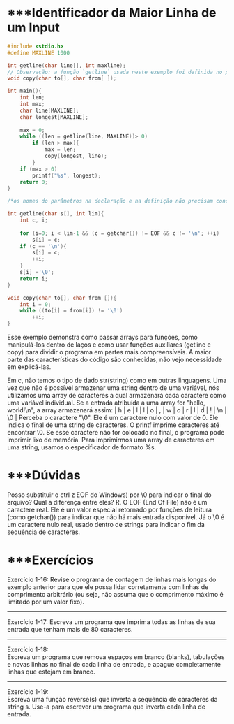 # ***Identificador da Maior Linha de um Input

```c
#include <stdio.h>
#define MAXLINE 1000

int getline(char line[], int maxline);
// Observação: a função `getline` usada neste exemplo foi definida no próprio programa, não é a mesma função existente na biblioteca padrão de C moderna.
void copy(char to[], char from[ ]);

int main(){
	int len;
	int max;
	char line[MAXLINE];
	char longest[MAXLINE];
	
	max = 0;
	while ((len = getline(line, MAXLINE))> 0)
		if (len > max){
			max = len;
			copy(longest, line);
		}
	if (max > 0)
		printf("%s", longest);
	return 0;
}

/*os nomes do parâmetros na declaração e na definição não precisam concordar, mas seus tipo sim.*/

int getline(char s[], int lim){
	int c, i;
	
	for (i=0; i < lim-1 && (c = getchar()) != EOF && c != '\n'; ++i)
		s[i] = c;
	if (c == '\n'){
		s[i] = c;
		++i;
	}
	s[i] ='\0';
	return i;
}

void copy(char to[], char from []){
	int i = 0;
	while ((to[i] = from[i]) != '\0')
		++i;
}

```

Esse exemplo demonstra como passar arrays para funções, como manipulá-los dentro de laços e como usar funções auxiliares (getline e copy) para dividir o programa em partes mais compreensíveis. A maior parte das características do código são conhecidas, não vejo necessidade em explicá-las. 

Em c, não temos o tipo de dado str(string) como em outras linguagens. Uma vez que não é possível armazenar uma string dentro de uma variável, nós utilizamos uma array de caracteres a qual armazenará cada caractere como uma variável individual. Se a entrada atribuída a uma array for "hello, world!\n", a array armazenará assim:
| h | e | l | l | o | , | w | o | r | l | d | ! | \n | \0 |
Perceba o caractere "\0". Ele é um caractere nulo com valor de 0. Ele indica o final de uma string de caracteres. O printf imprime caracteres até encontrar \0. Se esse caractere não for colocado no final, o programa pode imprimir lixo de memória.
Para imprimirmos uma array de caracteres em uma string, usamos o especificador de formato %s.
# ***Dúvidas

Posso substituir o ctrl z EOF do Windows) por \0 para indicar o final do arquivo? Qual a diferença entre eles?
R. O EOF (End Of File) não é um caractere real. Ele é um valor especial retornado por funções de leitura (como getchar()) para indicar que não há mais entrada disponível.  Já o \0 é um caractere nulo real, usado dentro de strings para indicar o fim da sequência de caracteres.
# ***Exercícios

Exercício 1-16: 
Revise o programa de contagem de linhas mais longas do exemplo anterior para que ele possa lidar corretamente com linhas de comprimento arbitrário (ou seja, não assuma que o comprimento máximo é limitado por um valor fixo).

---

Exercício 1-17:
Escreva um programa que imprima todas as linhas de sua entrada que tenham mais de 80 caracteres.

---

Exercício 1-18:  
Escreva um programa que remova espaços em branco (blanks), tabulações e novas linhas no final de cada linha de entrada, e apague completamente linhas que estejam em branco.

---

Exercício 1-19:  
Escreva uma função reverse(s) que inverta a sequência de caracteres da string s. Use-a para escrever um programa que inverta cada linha de entrada.
